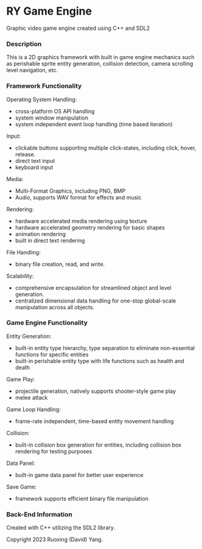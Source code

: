 # RY Game Engine
Graphic video game engine created using C++ and SDL2

### Description

This is a 2D graphics framework with built in game engine mechanics such as perishable sprite entity generation, collision detection, camera scrolling level navigation, etc.

### Framework Functionality

Operating System Handling:
- cross-platform OS API handling
- system window manipulation
- system independent event loop handling (time based iteration)

Input:
- clickable buttons supporting multiple click-states, including click, hover, release.
- direct text input
- keyboard input

Media:
- Multi-Format Graphics, including PNG, BMP
- Audio, supports WAV format for effects and music 

Rendering:
- hardware accelerated media rendering using texture
- hardware accelerated geometry rendering for basic shapes
- animation rendering 
- built in direct text rendering

File Handling:
- binary file creation, read, and write. 

Scalability:
- comprehensive encapsulation for streamlined object and level generation.
- centralized dimensional data handling for one-stop global-scale manipulation across all objects.

### Game Engine Functionality

Entity Generation:
- built-in entity type hierarchy, type separation to eliminate non-essential functions for specific entities
- built-in perishable entity type with life functions such as health and death

Game Play:
- projectile generation, natively supports shooter-style game play
- melee attack 

Game Loop Handling:
- frame-rate independent, time-based entity movement handling

Collision:
- built-in collision box generation for entities, including collision box rendering for testing purposes

Data Panel:
- built-in game data panel for better user experience

Save Game:
- framework supports efficient binary file manipulation

### Back-End Information

Created with C++ utilizing the SDL2 library.

Copyright 2023 Ruoxing (David) Yang.
